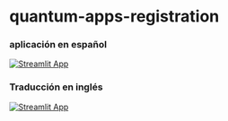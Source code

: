 # quantum-apps-registration

### aplicación en español
[![Streamlit App](https://static.streamlit.io/badges/streamlit_badge_black_white.svg)](https://share.streamlit.io/snehankekre/quantum-apps-registration/main)

### Traducción en inglés
[![Streamlit App](https://static.streamlit.io/badges/streamlit_badge_black_white.svg)](https://share.streamlit.io/snehankekre/quantum-apps-registration/english)